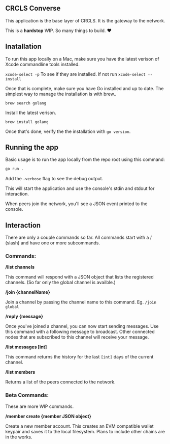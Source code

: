 ## CRCLS Converse

This application is the base layer of CRCLS. It is the gateway to the network.

This is a **hardstop** WIP. So many things to build. ❤️

## Inatallation

To run this app locally on a Mac, make sure you have the latest verison of Xcode commandline tools installed.

`xcode-select -p` To see if they are installed. If not run `xcode-select --install`

Once that is complete, make sure you have Go installed and up to date. The simplest way to manage the installation is with brew..

`brew search golang`

Install the latest verison.

`brew install golang`

Once that's done, verify the the installation with `go version`.

## Running the app

Basic usage is to run the app locally from the repo root using this command:

```bash
go run .
```

Add the `-verbose` flag to see the debug output.

This will start the application and use the console's stdin and stdout for interaction.

When peers join the network, you'll see a JSON event printed to the console.

## Interaction

There are only a couple commands so far. All commands start with a / (slash) and have one or more subcommands.

### Commands:

**/list channels**

This command will respond with a JSON object that lists the registered channels. (So far only the global channel is availble.)

**/join {channelName}**

Join a channel by passing the channel name to this command. Eg. `/join global`

**/reply {message}**

Once you've joined a channel, you can now start sending messages. Use this command with a following message to broadcast. Other connected nodes that are subscribed to this channel will receive your message.

**/list messages [int]**

This command returns the history for the last `[int]` days of the current channel.

**/list members**

Returns a list of the peers connected to the network.

### Beta Commands:

These are more WIP commands.

**/member create {member JSON object}**

Create a new member account. This creates an EVM compatible wallet keypair and saves it to the local filesystem. Plans to include other chains are in the works.
